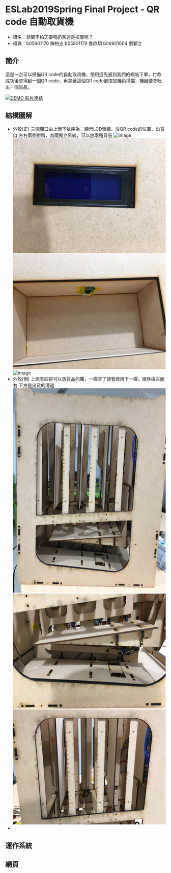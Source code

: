 # ESLab2019Spring Final Project - QR code 自動取貨機

- 組名：請問不柏志要喝奶茶還是按摩呢？
- 組員：b05901170 陳柏志  b05901179 詹欣玥   b06901004 劉穎立
## 簡介
這是一台可以掃描QR code的自動取貨機，使用這先進到我們的網站下單，付款成功後會得到一個QR code，再拿著這個QR code到取貨機色掃描，機器便會吐出一個貨品。

[![DEMO 影片連結](https://img.youtube.com/vi/u9Ktvp-XweY/0.jpg)](https://www.youtube.com/watch?v=u9Ktvp-XweY)
## 結構圖解
- 外殼(正)
三個開口由上而下依序為：顯示LCD螢幕、放QR code的位置、出貨口
左右兩側對稱，為兩獨立系統，可以放兩種貨品
![image](picture/IMG_5609.JPG=300x400)
![image](picture/IMG_5610.JPG)
![image](picture/IMG_5611.JPG)
![image](picture/IMG_5612.JPG)
- 外殼(側)
上面有四排可以放貨品的欄，一欄空了便會啟用下一欄，順序由左而右
下方是出貨的滑道
![image](picture/IMG_5607.JPG)
![image](picture/IMG_5616.JPG)
![image](picture/IMG_5617.JPG)
- 
## 運作系統


## 網頁


